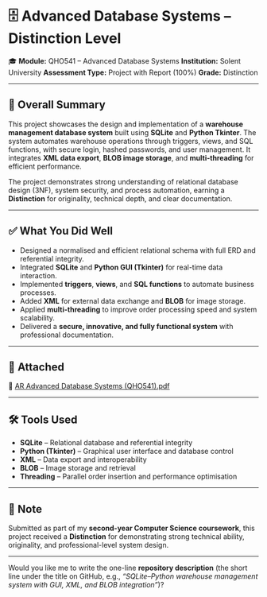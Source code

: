 # 🗄️ Advanced Database Systems – Distinction Level

🎓 **Module:** QHO541 – Advanced Database Systems
**Institution:** Solent University
**Assessment Type:** Project with Report (100%)
**Grade:** Distinction

---

## 📝 Overall Summary

This project showcases the design and implementation of a **warehouse management database system** built using **SQLite** and **Python Tkinter**. The system automates warehouse operations through triggers, views, and SQL functions, with secure login, hashed passwords, and user management. It integrates **XML data export**, **BLOB image storage**, and **multi-threading** for efficient performance.

The project demonstrates strong understanding of relational database design (3NF), system security, and process automation, earning a **Distinction** for originality, technical depth, and clear documentation.

---

## ✅ What You Did Well

* Designed a normalised and efficient relational schema with full ERD and referential integrity.
* Integrated **SQLite** and **Python GUI (Tkinter)** for real-time data interaction.
* Implemented **triggers**, **views**, and **SQL functions** to automate business processes.
* Added **XML** for external data exchange and **BLOB** for image storage.
* Applied **multi-threading** to improve order processing speed and system scalability.
* Delivered a **secure, innovative, and fully functional system** with professional documentation.

---

## 📎 Attached

📄 [AR Advanced Database Systems (QHO541).pdf](https://github.com/Piripack/Advanced-Database-Systems/blob/main/AR%20Advanced%20Database%20Systems%20%28QHO541%29.pdf)

---

## 🛠️ Tools Used

* **SQLite** – Relational database and referential integrity
* **Python (Tkinter)** – Graphical user interface and database control
* **XML** – Data export and interoperability
* **BLOB** – Image storage and retrieval
* **Threading** – Parallel order insertion and performance optimisation

---

## 💬 Note

Submitted as part of my **second-year Computer Science coursework**, this project received a **Distinction** for demonstrating strong technical ability, originality, and professional-level system design.

---

Would you like me to write the one-line **repository description** (the short line under the title on GitHub, e.g., *“SQLite–Python warehouse management system with GUI, XML, and BLOB integration”*)?
